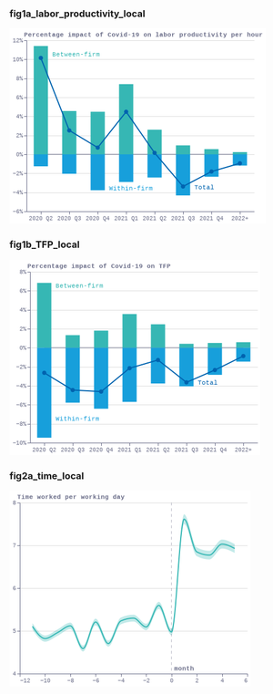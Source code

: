 ### fig1a_labor_productivity_local
!["fig1a_labor_productivity_local"](visualisation/fig1a_labor_productivity_local.png "fig1a_labor_productivity_local")

### fig1b_TFP_local
!["fig1b_TFP_local"](visualisation/fig1b_TFP_local.png "fig1b_TFP_local")

### fig2a_time_local
!["fig2a_time_local"](visualisation/fig2a_time_local.png "fig2a_time_local")

